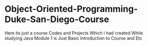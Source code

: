 # Object-Oriented-Programming-Duke-San-Diego-Course
Here its just a course Codes and Projects Which i had created While studying Java
Module 1 is Just Basic Introduction to Course and Etc
